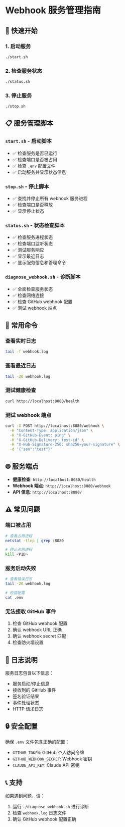 # Webhook 服务管理指南

## 🚀 快速开始

### 1. 启动服务
```bash
./start.sh
```

### 2. 检查服务状态
```bash
./status.sh
```

### 3. 停止服务
```bash
./stop.sh
```

## 📋 服务管理脚本

### `start.sh` - 启动脚本
- ✅ 检查服务是否已运行
- ✅ 检查端口是否被占用
- ✅ 检查 `.env` 配置文件
- ✅ 启动服务并显示状态信息

### `stop.sh` - 停止脚本
- ✅ 查找并停止所有 webhook 服务进程
- ✅ 检查端口是否释放
- ✅ 显示停止状态

### `status.sh` - 状态检查脚本
- ✅ 检查服务进程状态
- ✅ 检查端口监听状态
- ✅ 测试服务响应
- ✅ 显示最近日志
- ✅ 显示服务信息和管理命令

### `diagnose_webhook.sh` - 诊断脚本
- ✅ 全面检查服务状态
- ✅ 检查网络连接
- ✅ 检查 GitHub webhook 配置
- ✅ 测试 webhook 端点

## 🔧 常用命令

### 查看实时日志
```bash
tail -f webhook.log
```

### 查看最近日志
```bash
tail -20 webhook.log
```

### 测试健康检查
```bash
curl http://localhost:8080/health
```

### 测试 webhook 端点
```bash
curl -X POST http://localhost:8080/webhook \
  -H "Content-Type: application/json" \
  -H "X-GitHub-Event: ping" \
  -H "X-GitHub-Delivery: test-id" \
  -H "X-Hub-Signature-256: sha256=your-signature" \
  -d '{"zen":"test"}'
```

## 🌐 服务端点

- **健康检查**: `http://localhost:8080/health`
- **Webhook 端点**: `http://localhost:8080/webhook`
- **API 信息**: `http://localhost:8080/`

## ⚠️ 常见问题

### 端口被占用
```bash
# 查看占用进程
netstat -tlnp | grep :8080

# 停止占用进程
kill <PID>
```

### 服务启动失败
```bash
# 查看错误日志
tail -20 webhook.log

# 检查配置
cat .env
```

### 无法接收 GitHub 事件
1. 检查 GitHub webhook 配置
2. 确认 webhook URL 正确
3. 确认 webhook secret 匹配
4. 检查防火墙设置

## 📝 日志说明

服务日志包含以下信息：
- 服务启动/停止信息
- 接收到的 GitHub 事件
- 签名验证结果
- 事件处理状态
- HTTP 请求日志

## 🔒 安全配置

确保 `.env` 文件包含正确的配置：
- `GITHUB_TOKEN`: GitHub 个人访问令牌
- `GITHUB_WEBHOOK_SECRET`: Webhook 密钥
- `CLAUDE_API_KEY`: Claude API 密钥

## 📞 支持

如果遇到问题，请：
1. 运行 `./diagnose_webhook.sh` 进行诊断
2. 检查 `webhook.log` 日志文件
3. 确认 GitHub webhook 配置正确
